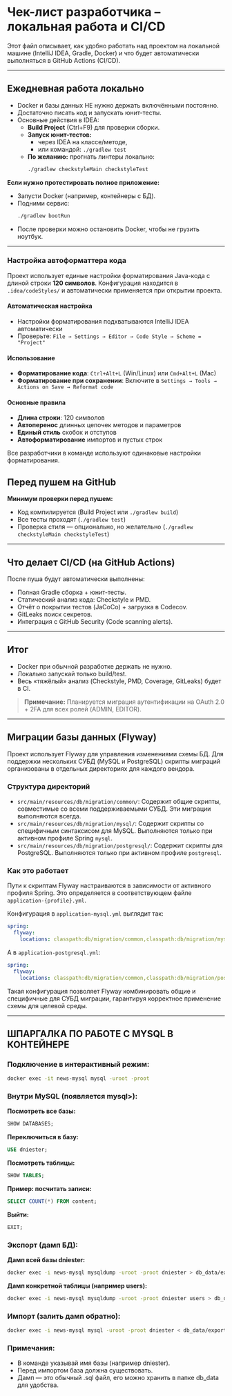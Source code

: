 # Чек-лист разработчика – локальная работа и CI/CD

Этот файл описывает, как удобно работать над проектом на локальной машине (IntelliJ IDEA, Gradle, Docker) и что будет автоматически выполняться в GitHub Actions (CI/CD).

---

## Ежедневная работа локально

- Docker и базы данных НЕ нужно держать включёнными постоянно.
- Достаточно писать код и запускать юнит-тесты.
- Основные действия в IDEA:
  - **Build Project** (Ctrl+F9) для проверки сборки.
  - **Запуск юнит-тестов:**
    - через IDEA на классе/методе,
    - или командой: `./gradlew test`
  - **По желанию:** прогнать линтеры локально:
    ```bash
    ./gradlew checkstyleMain checkstyleTest
    ```

**Если нужно протестировать полное приложение:**
- Запусти Docker (например, контейнеры с БД).
- Подними сервис:
  ```bash
  ./gradlew bootRun
  ```
- После проверки можно остановить Docker, чтобы не грузить ноутбук.

---
### Настройка автоформаттера кода

Проект использует единые настройки форматирования Java-кода с длиной строки **120 символов**. Конфигурация находится в `.idea/codeStyles/` и автоматически применяется при открытии проекта.

#### Автоматическая настройка
- Настройки форматирования подхватываются IntelliJ IDEA автоматически
- Проверьте: `File → Settings → Editor → Code Style → Scheme = "Project"`

#### Использование
- **Форматирование кода**: `Ctrl+Alt+L` (Win/Linux) или `Cmd+Alt+L` (Mac)
- **Форматирование при сохранении**: Включите в `Settings → Tools → Actions on Save → Reformat code`

#### Основные правила
- **Длина строки**: 120 символов
- **Автоперенос** длинных цепочек методов и параметров
- **Единый стиль** скобок и отступов
- **Автоформатирование** импортов и пустых строк

Все разработчики в команде используют одинаковые настройки форматирования.

## Перед пушем на GitHub

**Минимум проверки перед пушем:**
- Код компилируется (Build Project или `./gradlew build`)
- Все тесты проходят (`./gradlew test`)
- Проверка стиля — опционально, но желательно (`./gradlew checkstyleMain checkstyleTest`)

---

## Что делает CI/CD (на GitHub Actions)

После пуша будут автоматически выполнены:
- Полная Gradle сборка + юнит-тесты.
- Статический анализ кода: Checkstyle и PMD.
- Отчёт о покрытии тестов (JaCoCo) + загрузка в Codecov.
- GitLeaks поиск секретов.
- Интеграция с GitHub Security (Code scanning alerts).

---

## Итог

- Docker при обычной разработке держать не нужно.
- Локально запускай только build/test.
- Весь «тяжёлый» анализ (Checkstyle, PMD, Coverage, GitLeaks) будет в CI.

> **Примечание:** Планируется миграция аутентификации на OAuth 2.0 + 2FA для всех ролей (ADMIN, EDITOR).

---

## Миграции базы данных (Flyway)

Проект использует Flyway для управления изменениями схемы БД. Для поддержки нескольких СУБД (MySQL и PostgreSQL)
скрипты миграций организованы в отдельных директориях для каждого вендора.

### Структура директорий
- `src/main/resources/db/migration/common/`: Содержит общие скрипты, совместимые со всеми поддерживаемыми СУБД.
  Эти миграции выполняются всегда.
- `src/main/resources/db/migration/mysql/`: Содержит скрипты со специфичным синтаксисом для MySQL.
  Выполняются только при активном профиле Spring `mysql`.
- `src/main/resources/db/migration/postgresql/`: Содержит скрипты для PostgreSQL. Выполняются только при
  активном профиле `postgresql`.

### Как это работает

Пути к скриптам Flyway настраиваются в зависимости от активного профиля Spring. Это определяется
в соответствующем файле `application-{profile}.yml`.

Конфигурация в `application-mysql.yml` выглядит так:
```yaml
spring:
  flyway:
    locations: classpath:db/migration/common,classpath:db/migration/mysql
```

А в `application-postgresql.yml`:
```yaml
spring:
  flyway:
    locations: classpath:db/migration/common,classpath:db/migration/postgresql
```

Такая конфигурация позволяет Flyway комбинировать общие и специфичные для СУБД миграции, гарантируя
корректное применение схемы для целевой среды.

---

## ШПАРГАЛКА ПО РАБОТЕ С MYSQL В КОНТЕЙНЕРЕ

### Подключение в интерактивный режим:
```bash
docker exec -it news-mysql mysql -uroot -proot
```

### Внутри MySQL (появляется mysql>):

**Посмотреть все базы:**
```sql
SHOW DATABASES;
```

**Переключиться в базу:**
```sql
USE dniester;
```

**Посмотреть таблицы:**
```sql
SHOW TABLES;
```

**Пример: посчитать записи:**
```sql
SELECT COUNT(*) FROM content;
```

**Выйти:**
```sql
EXIT;
```

### Экспорт (дамп БД):

**Дамп всей базы dniester:**
```bash
docker exec -i news-mysql mysqldump -uroot -proot dniester > db_data/exported_dump.sql
```

**Дамп конкретной таблицы (например users):**
```bash
docker exec -i news-mysql mysqldump -uroot -proot dniester users > db_data/users_dump.sql
```

### Импорт (залить дамп обратно):
```bash
docker exec -i news-mysql mysql -uroot -proot dniester < db_data/exported_dump.sql
```

### Примечания:

- В команде указывай имя базы (например dniester).
- Перед импортом база должна существовать.
- Дамп — это обычный .sql файл, его можно хранить в папке db_data для удобства.